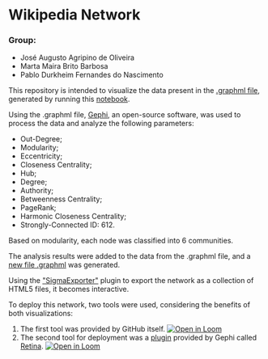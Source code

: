 # Wikipedia Network

### Group: 
- José Augusto Agripino de Oliveira
- Marta Maira Brito Barbosa
- Pablo Durkheim Fernandes do Nascimento

This repository is intended to visualize the data present in the [.graphml file](https://github.com/AugustoOliveira099/Data-Structure-II/tree/main/Wikipedia_Network_Construction_and_Analisys/cna.graphml), generated by running this [notebook](https://github.com/AugustoOliveira099/Data-Structure-II/blob/main/Wikipedia_Network_Construction_and_Analisys/wikipedia.ipynb).

Using the .graphml file, [Gephi](https://gephi.org/), an open-source software, was used to process the data and analyze the following parameters:

- Out-Degree;
- Modularity;
- Eccentricity;
- Closeness Centrality;
- Hub;
- Degree;
- Authority;
- Betweenness Centrality;
- PageRank;
- Harmonic Closeness Centrality;
- Strongly-Connected ID: 612.

Based on modularity, each node was classified into 6 communities.

The analysis results were added to the data from the .graphml file, and a [new file .graphml](https://github.com/AugustoOliveira099/Wikipedia_Network_View/blob/main/final_graph.graphml) was generated.

Using the ["SigmaExporter"](https://github.com/oxfordinternetinstitute/gephi-plugins/tree/sigmaexporter-plugin) plugin to export the network as a collection of HTML5 files, it becomes interactive.

To deploy this network, two tools were used, considering the benefits of both visualizations:

1. The first tool was provided by GitHub itself. [![Open in Loom](https://img.shields.io/badge/webpage-open%20here-green)](https://augustooliveira099.github.io/Wikipedia_Network_View/network)
2. The second tool for deployment was a [plugin](https://gephi.org/plugins/#/plugin/web-publish-plugin) provided by Gephi called [Retina](https://ouestware.gitlab.io/retina/beta). [![Open in Loom](https://img.shields.io/badge/webpage-open%20here-green)](https://ouestware.gitlab.io/retina/beta/#/graph/?url=https%3A%2F%2Fgist.githubusercontent.com%2FAugustoOliveira099%2Fdd447dec82f77c20d5ad703a076fb031%2Fraw%2F91537e2cc64a0a6d429e00f3f010a56faa74b290%2Ffinal_graph.graphml&r=d&sa[]=s&sa[]=r&ca[]=i-s&ca[]=o-s&ca[]=d-s&ca[]=e-s&ca[]=c-s&ca[]=ha-s&ca[]=b-s&ca[]=p-s&ca[]=m-s&ca[]=a-s&ca[]=hu-s)
